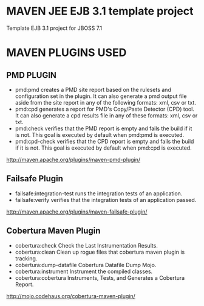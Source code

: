 MAVEN JEE EJB 3.1 template project
=====================================
Template EJB 3.1 project for JBOSS 7.1 


MAVEN PLUGINS USED
==================

PMD PLUGIN
----------

* pmd:pmd creates a PMD site report based on the rulesets and configuration set in the plugin. It can also generate a pmd output file aside from the site report in any of the following formats: xml, csv or txt.
* pmd:cpd generates a report for PMD's Copy/Paste Detector (CPD) tool. It can also generate a cpd results file in any of these formats: xml, csv or txt.
* pmd:check verifies that the PMD report is empty and fails the build if it is not. This goal is executed by default when pmd:pmd is executed.
* pmd:cpd-check verifies that the CPD report is empty and fails the build if it is not. This goal is executed by default when pmd:cpd is executed.

http://maven.apache.org/plugins/maven-pmd-plugin/


Failsafe Plugin
---------------

* failsafe:integration-test runs the integration tests of an application.
* failsafe:verify verifies that the integration tests of an application passed.

http://maven.apache.org/plugins/maven-failsafe-plugin/

Cobertura Maven Plugin
---------------

* cobertura:check Check the Last Instrumentation Results.
* cobertura:clean Clean up rogue files that cobertura maven plugin is tracking.
* cobertura:dump-datafile Cobertura Datafile Dump Mojo.
* cobertura:instrument Instrument the compiled classes.
* cobertura:cobertura Instruments, Tests, and Generates a Cobertura Report.

http://mojo.codehaus.org/cobertura-maven-plugin/

